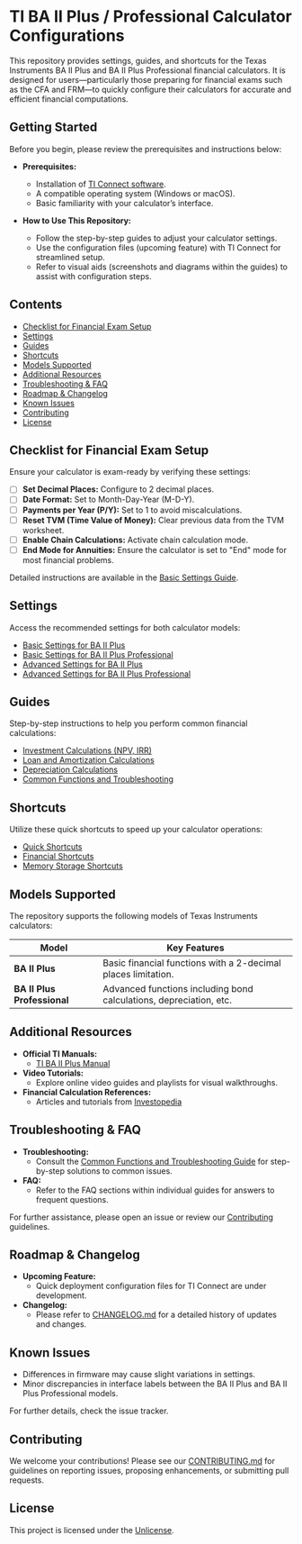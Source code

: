 # TI BA II Plus / Professional Calculator Configurations

This repository provides settings, guides, and shortcuts for the Texas Instruments BA II Plus and BA II Plus Professional financial calculators. It is designed for users—particularly those preparing for financial exams such as the CFA and FRM—to quickly configure their calculators for accurate and efficient financial computations.

## Getting Started

Before you begin, please review the prerequisites and instructions below:

- **Prerequisites:**
  - Installation of [TI Connect software](https://education.ti.com/en/products/calculators/ba-ii-plus).
  - A compatible operating system (Windows or macOS).
  - Basic familiarity with your calculator’s interface.

- **How to Use This Repository:**
  - Follow the step-by-step guides to adjust your calculator settings.
  - Use the configuration files (upcoming feature) with TI Connect for streamlined setup.
  - Refer to visual aids (screenshots and diagrams within the guides) to assist with configuration steps.

## Contents

- [Checklist for Financial Exam Setup](#checklist-for-financial-exam-setup)
- [Settings](#settings)
- [Guides](#guides)
- [Shortcuts](#shortcuts)
- [Models Supported](#models-supported)
- [Additional Resources](#additional-resources)
- [Troubleshooting & FAQ](#troubleshooting--faq)
- [Roadmap & Changelog](#roadmap--changelog)
- [Known Issues](#known-issues)
- [Contributing](#contributing)
- [License](#license)

## Checklist for Financial Exam Setup

Ensure your calculator is exam-ready by verifying these settings:

- [ ] **Set Decimal Places:** Configure to 2 decimal places.
- [ ] **Date Format:** Set to Month-Day-Year (M-D-Y).
- [ ] **Payments per Year (P/Y):** Set to 1 to avoid miscalculations.
- [ ] **Reset TVM (Time Value of Money):** Clear previous data from the TVM worksheet.
- [ ] **Enable Chain Calculations:** Activate chain calculation mode.
- [ ] **End Mode for Annuities:** Ensure the calculator is set to "End" mode for most financial problems.

Detailed instructions are available in the [Basic Settings Guide](settings/ba-ii-plus-basic-settings.md).

## Settings

Access the recommended settings for both calculator models:

- [Basic Settings for BA II Plus](settings/ba-ii-plus-basic-settings.md)
- [Basic Settings for BA II Plus Professional](settings/ba-ii-pro-basic-settings.md)
- [Advanced Settings for BA II Plus](settings/ba-ii-plus-advanced-settings.md)
- [Advanced Settings for BA II Plus Professional](settings/ba-ii-pro-advanced-settings.md)

## Guides

Step-by-step instructions to help you perform common financial calculations:

- [Investment Calculations (NPV, IRR)](guides/investment-calculations.md)
- [Loan and Amortization Calculations](guides/loan-calculations.md)
- [Depreciation Calculations](guides/depreciation-calculations.md)
- [Common Functions and Troubleshooting](guides/common-functions.md)

## Shortcuts

Utilize these quick shortcuts to speed up your calculator operations:

- [Quick Shortcuts](shortcuts/quick-shortcuts.md)
- [Financial Shortcuts](shortcuts/financial-shortcuts.md)
- [Memory Storage Shortcuts](shortcuts/memory-storage-shortcuts.md)

## Models Supported

The repository supports the following models of Texas Instruments calculators:

| Model                            | Key Features                                                        |
|----------------------------------|---------------------------------------------------------------------|
| **BA II Plus**                   | Basic financial functions with a 2-decimal places limitation.        |
| **BA II Plus Professional**      | Advanced functions including bond calculations, depreciation, etc.  |

## Additional Resources

- **Official TI Manuals:**  
  - [TI BA II Plus Manual](https://education.ti.com/en/products/calculators/ba-ii-plus)
- **Video Tutorials:**  
  - Explore online video guides and playlists for visual walkthroughs.
- **Financial Calculation References:**  
  - Articles and tutorials from [Investopedia](https://www.investopedia.com/)

## Troubleshooting & FAQ

- **Troubleshooting:**  
  - Consult the [Common Functions and Troubleshooting Guide](guides/common-functions.md) for step-by-step solutions to common issues.
- **FAQ:**  
  - Refer to the FAQ sections within individual guides for answers to frequent questions.

For further assistance, please open an issue or review our [Contributing](#contributing) guidelines.

## Roadmap & Changelog

- **Upcoming Feature:**  
  - Quick deployment configuration files for TI Connect are under development.
- **Changelog:**  
  - Please refer to [CHANGELOG.md](CHANGELOG.md) for a detailed history of updates and changes.

## Known Issues

- Differences in firmware may cause slight variations in settings.
- Minor discrepancies in interface labels between the BA II Plus and BA II Plus Professional models.

For further details, check the issue tracker.

## Contributing

We welcome your contributions! Please see our [CONTRIBUTING.md](CONTRIBUTING.md) for guidelines on reporting issues, proposing enhancements, or submitting pull requests.

## License

This project is licensed under the [Unlicense](LICENSE).
